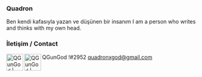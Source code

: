 ### Quadron
Ben kendi kafasıyla yazan ve düşünen bir insanım
I am a person who writes and thinks with my own head.

### İletişim / Contact 
[<img align="left" alt="QGunGod | Discord" width="44px" src="https://i.ibb.co/YtNhB1V/icons8-discord-new-logo-48.png" />][discord]  QGunGod !#2952
[<img align="left" alt="QGunGod | Discord" width="44px" src="https://www.google.com/gmail/about/static/images/logo-gmail.png?cache=1adba63" />][gmail]  quadronxgod@gmail.com

[discord]: https://discord.gg/A4V2XQKK6V
[gmail]: https://quadronxgod@gmail.com
